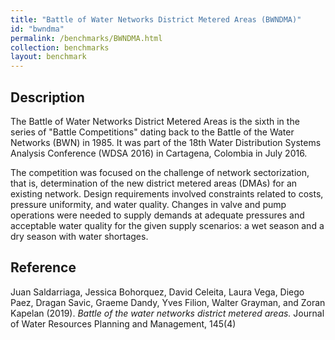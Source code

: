 ```yaml
---
title: "Battle of Water Networks District Metered Areas (BWNDMA)"
id: "bwndma"
permalink: /benchmarks/BWNDMA.html
collection: benchmarks
layout: benchmark
---
```


## Description

The Battle of Water Networks District Metered Areas is the sixth in the series of
"Battle Competitions" dating back to the Battle of the Water Networks (BWN) in 1985.
It was part of the 18th Water Distribution Systems Analysis Conference (WDSA 2016) in Cartagena,
Colombia in July 2016.

The competition was focused on the challenge of network sectorization, that is, determination of
the new district metered areas (DMAs) for an existing network. Design requirements involved
constraints related to costs, pressure uniformity, and water quality. Changes in valve and pump
operations were needed to supply demands at adequate pressures and acceptable water quality for
the given supply scenarios: a wet season and a dry season with water shortages.


## Reference

Juan Saldarriaga, Jessica Bohorquez, David Celeita, Laura Vega, Diego Paez, Dragan Savic,
Graeme Dandy, Yves Filion, Walter Grayman, and Zoran Kapelan (2019).
*Battle of the water networks district metered areas.*
Journal of Water Resources Planning and Management, 145(4)
[<i class="bi bi-link"></i>](https://doi.org/10.1061/(ASCE)WR.1943-5452.0001035)